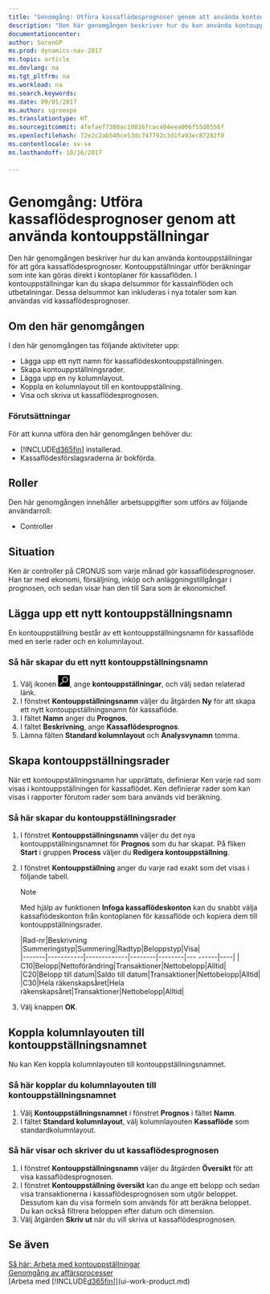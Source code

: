 ```yaml
---
title: "Genomgång: Utföra kassaflödesprognoser genom att använda kontouppställningar"
description: "Den här genomgången beskriver hur du kan använda kontouppställningar för att göra kassaflödesprognoser. Kontouppställningar utför beräkningar som inte kan göras direkt i kontoplaner för kassaflöden. I kontouppställningar kan du skapa delsummor för kassainflöden och utbetalningar. Dessa delsummor kan inkluderas i nya totaler som kan användas vid kassaflödesprognoser."
documentationcenter: 
author: SorenGP
ms.prod: dynamics-nav-2017
ms.topic: article
ms.devlang: na
ms.tgt_pltfrm: na
ms.workload: na
ms.search.keywords: 
ms.date: 09/01/2017
ms.author: sgroespe
ms.translationtype: HT
ms.sourcegitcommit: 4fefaef7380ac10836fcac404eea006f55d8556f
ms.openlocfilehash: 72e2c2ab540ce53dc747792c3d1fa93ec87282f8
ms.contentlocale: sv-se
ms.lasthandoff: 10/16/2017

---
```

# <a name="walkthrough-making-cash-flow-forecasts-by-using-account-schedules"></a>Genomgång: Utföra kassaflödesprognoser genom att använda kontouppställningar
Den här genomgången beskriver hur du kan använda kontouppställningar för att göra kassaflödesprognoser. Kontouppställningar utför beräkningar som inte kan göras direkt i kontoplaner för kassaflöden. I kontouppställningar kan du skapa delsummor för kassainflöden och utbetalningar. Dessa delsummor kan inkluderas i nya totaler som kan användas vid kassaflödesprognoser.  

## <a name="about-this-walkthrough"></a>Om den här genomgången  
I den här genomgången tas följande aktiviteter upp:  

- Lägga upp ett nytt namn för kassaflödeskontouppställningen.  
- Skapa kontouppställningsrader.  
- Lägga upp en ny kolumnlayout.  
- Koppla en kolumnlayout till en kontouppställning.  
- Visa och skriva ut kassaflödesprognosen.  

### <a name="prerequisites"></a>Förutsättningar  
För att kunna utföra den här genomgången behöver du:  

- [!INCLUDE[d365fin](includes/d365fin_md.md)] installerad.  
- Kassaflödesförslagsraderna är bokförda.  

## <a name="roles"></a>Roller  
Den här genomgången innehåller arbetsuppgifter som utförs av följande användarroll:  

- Controller  

## <a name="story"></a>Situation  
Ken är controller på CRONUS som varje månad gör kassaflödesprognoser. Han tar med ekonomi, försäljning, inköp och anläggningstillgångar i prognosen, och sedan visar han den till Sara som är ekonomichef.  

## <a name="setting-up-a-new-account-schedule-name"></a>Lägga upp ett nytt kontouppställningsnamn  
En kontouppställning består av ett kontouppställningsnamn för kassaflöde med en serie rader och en kolumnlayout.  

### <a name="to-set-up-a-new-account-schedule-name"></a>Så här skapar du ett nytt kontouppställningsnamn  

1.  Välj ikonen ![Sök efter sidan eller rapporten](media/ui-search/search_small.png "ikonen Sök efter sidan eller rapporten"), ange **kontouppställningar**, och välj sedan relaterad länk.  
2.  I fönstret **Kontouppställningsnamn** väljer du åtgärden **Ny** för att skapa ett nytt kontouppställningsnamn för kassaflöde.  
3.  I fältet **Namn** anger du **Prognos**.  
4.  I fältet **Beskrivning**, ange **Kassaflödesprognos**.  
5.  Lämna fälten **Standard kolumnlayout** och **Analysvynamn** tomma.  

## <a name="setting-up-account-schedule-lines"></a>Skapa kontouppställningsrader  
När ett kontouppställningsnamn har upprättats, definierar Ken varje rad som visas i kontouppställningen för kassaflödet. Ken definierar rader som kan visas i rapporter förutom rader som bara används vid beräkning.  

### <a name="to-set-up-account-schedule-lines"></a>Så här skapar du kontouppställningsrader  

1.  I fönstret **Kontouppställningsnamn** väljer du det nya kontouppställningsnamnet för **Prognos** som du har skapat. På fliken **Start** i gruppen **Process** väljer du **Redigera kontouppställning**.  
2.  I fönstret **Kontouppställning** anger du varje rad exakt som det visas i följande tabell.  

    > [!NOTE]  
    >  Med hjälp av funktionen **Infoga kassaflödeskonton** kan du snabbt välja kassaflödeskonton från kontoplanen för kassaflöde och kopiera dem till kontouppställningsrader.  

    |Rad-nr|Beskrivning |Summeringstyp|Summering|Radtyp|Beloppstyp|Visa|  
    |-------|-----------|-------------|--------|--------|--- ------|----| | C10|Belopp|Nettoförändring|Transaktioner|Nettobelopp|Alltid|  
    |C20|Belopp till datum|Saldo till datum|Transaktioner|Nettobelopp|Alltid|  
    |C30|Hela räkenskapsåret|Hela räkenskapsåret|Transaktioner|Nettobelopp|Alltid|  

4.  Välj knappen **OK**.  

## <a name="assigning-the-column-layout-to-the-account-schedule-name"></a>Koppla kolumnlayouten till kontouppställningsnamnet  
Nu kan Ken koppla kolumnlayouten till kontouppställningsnamnet.  

### <a name="to-assign-the-column-layout-to-the-account-schedule-name"></a>Så här kopplar du kolumnlayouten till kontouppställningsnamnet  

1.  Välj **Kontouppställningsnamnet** i fönstret **Prognos** i fältet **Namn**.  
2.  I fältet **Standard kolumnlayout**, välj kolumnlayouten **Kassaflöde** som standardkolumnlayout.  

### <a name="to-view-and-print-the-cash-flow-forecast"></a>Så här visar och skriver du ut kassaflödesprognosen  
1.  I fönstret **Kontouppställningsnamn** väljer du åtgärden **Översikt** för att visa kassaflödesprognosen.  
2.  I fönstret **Kontouppställning översikt** kan du ange ett belopp och sedan visa transaktionerna i kassaflödesprognosen som utgör beloppet. Dessutom kan du visa formeln som används för att beräkna beloppet. Du kan också filtrera beloppen efter datum och dimension.  
3.  Välj åtgärden **Skriv ut** när du vill skriva ut kassaflödesprognosen.  

## <a name="see-also"></a>Se även  
 [Så här: Arbeta med kontouppställningar](bi-how-work-account-schedule.md)   
 [Genomgång av affärsprocesser](walkthrough-business-process-walkthroughs.md)  
 [Arbeta med [!INCLUDE[d365fin](includes/d365fin_md.md)]](ui-work-product.md)

